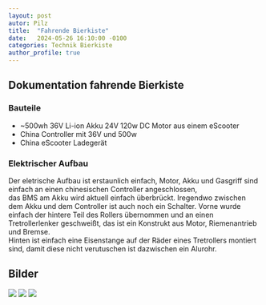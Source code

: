 ```yaml
---
layout: post
autor: Pilz
title:  "Fahrende Bierkiste"
date:   2024-05-26 16:10:00 -0100
categories: Technik Bierkiste
author_profile: true
---
```

## Dokumentation fahrende Bierkiste

### Bauteile

*   ~500wh 36V Li-ion Akku 24V 120w DC Motor aus einem eScooter 
*    China Controller mit 36V und 500w
*    China eScooter Ladegerät
    

### Elektrischer Aufbau

Der eletrische Aufbau ist erstaunlich einfach, Motor, Akku und Gasgriff sind einfach an einen chinesischen Controller angeschlossen,  
das BMS am Akku wird aktuell einfach überbrückt. Iregendwo zwischen dem Akku und dem Controller ist auch noch ein Schalter. Vorne wurde einfach der hintere Teil des Rollers übernommen und an einen Tretrollerlenker geschweißt, das ist ein Konstrukt aus Motor, Riemenantrieb und Bremse.  
Hinten ist einfach eine Eisenstange auf der Räder eines Tretrollers montiert sind, damit diese nicht verutuschen ist dazwischen ein Alurohr.  

## Bilder

![](https://github.com/pilz0/pilz0.github.io/blob/main/img/PXL_20240506_131440333.cleaned.jpg?raw=true) ![](https://github.com/pilz0/pilz0.github.io/blob/main/img/PXL_20240506_131446429.cleaned.jpg?raw=true) ![](https://github.com/pilz0/pilz0.github.io/blob/main/img/PXL_20240506_131506700.cleaned.jpg?raw=true)
